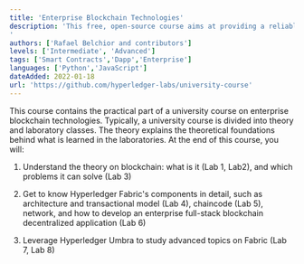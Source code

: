 ```yaml
---
title: 'Enterprise Blockchain Technologies'
description: 'This free, open-source course aims at providing a reliable basis for university students to get started in enterprise blockchain.
'
authors: ['Rafael Belchior and contributors']
levels: ['Intermediate', 'Advanced']
tags: ['Smart Contracts','Dapp','Enterprise']
languages: ['Python','JavaScript']
dateAdded: 2022-01-18
url: 'https://github.com/hyperledger-labs/university-course'
---
```


This course contains the practical part of a university course on enterprise blockchain technologies. Typically, a university course is divided into theory and laboratory classes. The theory explains the theoretical foundations behind what is learned in the laboratories. At the end of this course, you will:

1. Understand the theory on blockchain: what is it (Lab 1, Lab2), and which problems it can solve (Lab 3)

2. Get to know Hyperledger Fabric's components in detail, such as architecture and transactional model (Lab 4), chaincode (Lab 5), network, and how to develop an enterprise full-stack blockchain decentralized application (Lab 6)

3. Leverage Hyperledger Umbra to study advanced topics on Fabric (Lab 7, Lab 8)